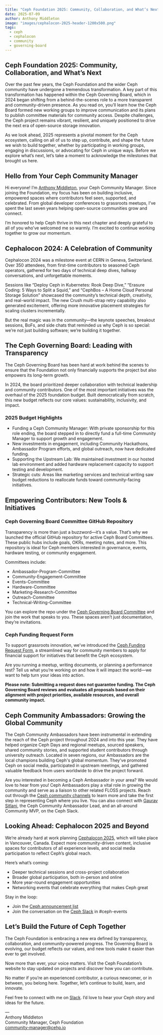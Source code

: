 ```yaml
---
title: "Ceph Foundation 2025: Community, Collaboration, and What’s Next"
date: 2025-07-09
author: Anthony Middleton
image: "images/cephalocon-2025-header-1200x500.png"
tags:
  - ceph
  - cephalocon
  - community
  - governing-board
---
```

## Ceph Foundation 2025: Community, Collaboration, and What’s Next <br/>
Over the past few years, the Ceph Foundation and the wider Ceph community have undergone a tremendous transformation. A key part of this transformation has happened within the Ceph Governing Board, which in 2024 began shifting from a behind-the-scenes role to a more transparent and community-driven presence. As you read on, you’ll learn how the Ceph Board formed new working groups to improve communication and its plans to publish committee materials for community access. Despite challenges, the Ceph project remains vibrant, resilient, and uniquely positioned to drive the next era of open-source storage innovation.

As we look ahead, 2025 represents a pivotal moment for the Ceph ecosystem, calling on all of us to step up, contribute, and shape the future we wish to build together, whether by participating in working groups, engaging in discussions, or advocating for Ceph in unique ways. Before we explore what’s next, let’s take a moment to acknowledge the milestones that brought us here.

## Hello from Your Ceph Community Manager <br/>
Hi everyone! I’m [Anthony Middleton](https://www.linkedin.com/in/middleton-anthony/), your Ceph Community Manager. Since joining the Foundation, my focus has been on building inclusive, empowered spaces where contributors feel seen, supported, and celebrated. From global developer conferences to grassroots meetups, I’ve spent the last seven years helping open-source communities grow and connect. <br/>

I’m honored to help Ceph thrive in this next chapter and deeply grateful to all of you who’ve welcomed me so warmly. I’m excited to continue working together to grow our momentum.

## Cephalocon 2024: A Celebration of Community
Cephalocon 2024 was a milestone event at CERN in Geneva, Switzerland. Over 350 attendees, from first-time contributors to seasoned Ceph operators, gathered for two days of technical deep dives, hallway conversations, and unforgettable moments.

Sessions like “Deploy Ceph in Kubernetes: Rook Deep Dive,” “Erasure Coding: 5 Ways to Split a Squid,” and “CephBos – A Home Cloud Personal Storage Solution” showcased the community’s technical depth, creativity, and real-world impact. The new Crush multi-strap retry capability also generated excitement, offering more innovative placement strategies for scaling clusters incrementally.

But the real magic was in the community—the keynote speeches, breakout sessions, BoFs, and side chats that reminded us why Ceph is so special: we’re not just building software; we’re building it together.

## The Ceph Governing Board: Leading with Transparency
The Ceph Governing Board has been hard at work behind the scenes to ensure that the Foundation not only financially supports the project but also empowers its long-term growth.

In 2024, the board prioritized deeper collaboration with technical leadership and community contributors. One of the most important initiatives was the overhaul of the 2025 foundation budget. Built democratically from scratch, this new budget reflects our core values: sustainability, inclusivity, and impact.

### 2025 Budget Highlights <br/>
* Funding a Ceph Community Manager: With private sponsorship for this role ending, the board stepped in to directly fund a full-time Community Manager to support growth and engagement.
* New investments in engagement, including Community Hackathons, Ambassador Program efforts, and global outreach, now have dedicated funding.
* Supporting the Upstream Lab: We maintained investment in our hosted lab environment and added hardware replacement capacity to support testing and development.
* Strategic cuts: Areas like marketing services and technical writing saw budget reductions to reallocate funds toward community-facing initiatives.

## Empowering Contributors: New Tools & Initiatives

### Ceph Governing Board Committee GitHub Repository
Transparency is more than just a buzzword—it’s a value. That’s why we launched the official GitHub repository for active Ceph Board Committees. These public hubs include goals, OKRs, meeting notes, and more. This repository is ideal for Ceph members interested in governance, events, hardware testing, or community engagement.

Committees include:
* Ambassador-Program-Committee
* Community-Engagement-Committee
* Events-Committee
* Hardware-Committee
* Marketing-Research-Committee
* Outreach-Committee
* Technical-Writing-Committee

You can explore the repo under the [Ceph Governing Board Committee](https://github.com/ceph/ceph-committee-template) and join the work that speaks to you. These spaces aren’t just documentation, they’re invitations.

### Ceph Funding Request Form  
To support grassroots innovation, we've introduced the [Ceph Funding Request Form](https://github.com/ceph/ceph-committee-template/blob/main/funding-request/ceph-foundation-funding-request-template.md), a streamlined way for community members to apply for financial support for initiatives that benefit the Ceph ecosystem.

Are you running a meetup, writing documents, or planning a performance test? Tell us what you’re working on and how it will impact the world—we want to help turn your ideas into action.

**Please note: Submitting a request does not guarantee funding. The Ceph Governing Board reviews and evaluates all proposals based on their alignment with project priorities, available resources, and overall community impact.**

## Ceph Community Ambassadors: Growing the Global Community

The Ceph Community Ambassadors have been instrumental in extending the reach of the Ceph project throughout 2024 and into this year. They have helped organize Ceph Days and regional meetups, sourced speakers, shared community stories, and supported student contributors through university outreach. Located in seven regions, our Ambassadors are the local champions building Ceph's global momentum. They've promoted Ceph on social media, participated in upstream meetings, and gathered valuable feedback from users worldwide to drive the project forward.

Are you interested in becoming a Ceph Ambassador in your area? We would love to hear from you! Ceph Ambassadors play a vital role in growing the community and serve as a liaison to other related FLOSS projects. Reach out through the [Ceph community channels](https://join.slack.com/t/ceph-storage/shared_invite/zt-32hkefbs5-f6qZDZLd5U8CYj7drBTHFw) to learn more and take the first step in representing Ceph where you live. You can also connect with [Gaurav Sitlani](https://www.linkedin.com/in/gaurav-sitlani-0b5892bb/), the Ceph Community Ambassador Lead, and an all-around Community MVP, on the Ceph Slack.

## Looking Ahead: Cephalocon 2025 and Beyond
We’re already hard at work planning [Cephalocon 2025](https://events.linuxfoundation.org/cephalocon/), which will take place in Vancouver, Canada. Expect more community-driven content, inclusive spaces for contributors of all experience levels, and social media participation to reflect Ceph’s global reach.

Here’s what’s coming:
* Deeper technical sessions and cross-project collaboration
* Broader global participation, both in-person and online
* More year-round engagement opportunities
* Networking events that celebrate everything that makes Ceph great

Stay in the loop:
* Join the [Ceph announcement list](https://lists.ceph.io/postorius/lists/ceph-announce.ceph.io/)
* Join the conversation on the [Ceph Slack](https://ceph.io/slack) in #ceph-events

## Let’s Build the Future of Ceph Together
The Ceph Foundation is embracing a new era defined by transparency, collaboration, and community-powered progress. The Governing Board is evolving, our budget reflects our values, and new tools make it easier than ever to get involved.

Now more than ever, your voice matters. Visit the Ceph Foundation’s website to stay updated on projects and discover how you can contribute.

No matter if you’re an experienced contributor, a curious newcomer, or in between, you belong here. Together, let’s continue to build, learn, and innovate.

Feel free to connect with me on [Slack](https://ceph.io/en/foundation/). I’d love to hear your Ceph story and ideas for the future.

— <br/>
Anthony Middleton <br/>
Community Manager, Ceph Foundation <br/>
[community-manager@cehp.io](mailto:community-manager@ceph.io)
